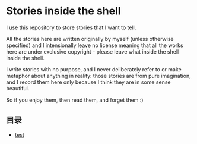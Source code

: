 # Stories inside the shell

I use this repository to store stories that I want to tell.

All the stories here are written originally by myself (unless otherwise specified) and I intensionally leave no license meaning that all the works here are under exclusive copyright - please leave what inside the shell inside the shell.

I write stories with no purpose, and I never deliberately refer to or make metaphor about anything in reality: those stories are from pure imagination, and I record them here only because I think they are in some sense beautiful.

So if you enjoy them, then read them, and forget them :)

## 目录

- [test](#test)
